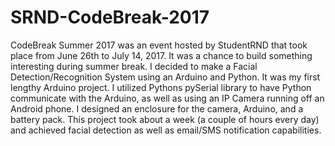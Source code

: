 # SRND-CodeBreak-2017

CodeBreak Summer 2017 was an event hosted by StudentRND that took place from June 26th to July 14, 2017. It was a chance to build something interesting during summer break. I decided to make a Facial Detection/Recognition System using an Arduino and Python. It was my first lengthy Arduino project. I utilized Pythons pySerial library to have Python communicate with the Arduino, as well as using an IP Camera running off an Android phone. I designed an enclosure for the camera, Arduino, and a battery pack. This project took about a week (a couple of hours every day) and achieved facial detection as well as email/SMS notification capabilities.
